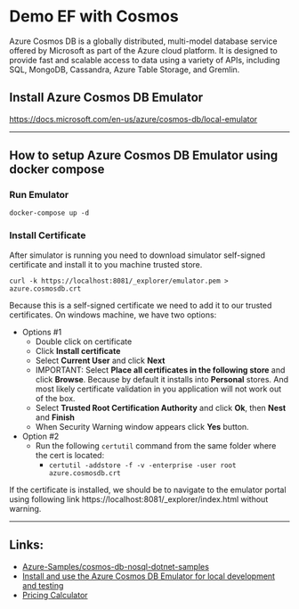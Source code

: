 # Demo EF with Cosmos
Azure Cosmos DB is a globally distributed, multi-model database service 
offered by Microsoft as part of the Azure cloud platform. It is designed 
to provide fast and scalable access to data using a variety of APIs, 
including SQL, MongoDB, Cassandra, Azure Table Storage, and Gremlin.

## Install Azure Cosmos DB Emulator
https://docs.microsoft.com/en-us/azure/cosmos-db/local-emulator

---
## How to setup Azure Cosmos DB Emulator using docker compose

### Run Emulator

`docker-compose up -d`

### Install Certificate
After simulator is running you need to download simulator self-signed certificate and install it to you machine trusted store.

```
curl -k https://localhost:8081/_explorer/emulator.pem > azure.cosmosdb.crt
```
Because this is a self-signed certificate we need to add it to our trusted certificates.
On windows machine, we have two options:
- Options #1
  - Double click on certificate
  - Click **Install certificate**
  - Select **Current User** and click **Next**
  - IMPORTANT: Select **Place all certificates in the following store** and 
	click **Browse**. Because by default it installs into **Personal** stores. 
	And most likely certificate validation in you application will not work out 
	of the box.
  - Select **Trusted Root Certification Authority** and click **Ok**, then **Nest**
	and **Finish**
  - When Security Warning window appears click **Yes** button.
- Option #2
  - Run the following `certutil` command from the same folder where the cert is located: 
	- `certutil -addstore -f -v -enterprise -user root azure.cosmosdb.crt`

If the certificate is installed, we should be to navigate to the emulator portal 
using following link https://localhost:8081/_explorer/index.html without warning.

---
## Links:
- [Azure-Samples/cosmos-db-nosql-dotnet-samples](https://github.com/azure-samples/cosmos-db-nosql-dotnet-samples)
- [Install and use the Azure Cosmos DB Emulator for local development and testing](https://learn.microsoft.com/en-us/azure/cosmos-db/local-emulator?tabs=ssl-netstd21)
- [Pricing Calculator](https://azure.microsoft.com/en-us/pricing/details/cosmos-db/autoscale-provisioned/)